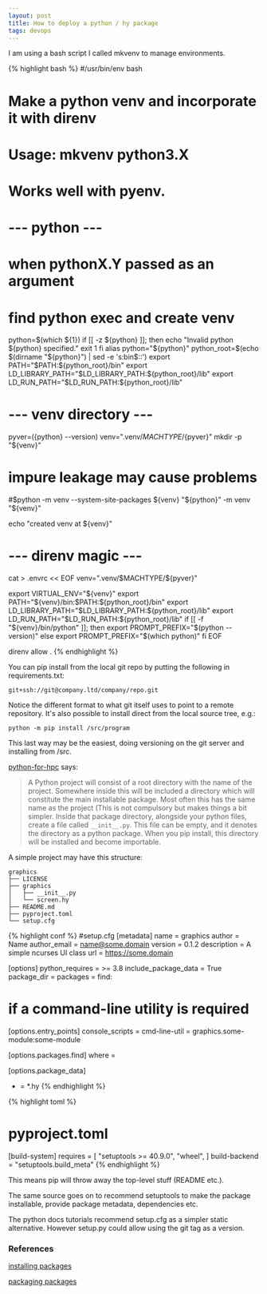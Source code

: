 ```yaml
---
layout: post
title: How to deploy a python / hy package
tags: devops
---
```


I am using a bash script I called mkvenv to manage environments.

{% highlight bash %}
#/usr/bin/env bash
#
# Make a python venv and incorporate it with direnv
# Usage: mkvenv python3.X
# Works well with pyenv.

# --- python ---
# when pythonX.Y passed as an argument
# find python exec and create venv
python=$(which ${1})
if [[ -z ${python} ]]; then
    echo "Invalid python ${python} specified."
    exit 1
fi
alias python="${python}"
python_root=$(echo $(dirname "${python}") | sed -e 's:bin$::')
export PATH="$PATH:${python_root}/bin"
export LD_LIBRARY_PATH="$LD_LIBRARY_PATH:${python_root}/lib"
export LD_RUN_PATH="$LD_RUN_PATH:${python_root}/lib"

# --- venv directory ---
pyver=$(${python} --version)
venv=".venv/${MACHTYPE}/${pyver}"
mkdir -p "${venv}"
# impure leakage may cause problems
#$python -m venv --system-site-packages ${venv}
"${python}" -m venv "${venv}"

echo "created venv at ${venv}"

# --- direnv magic ---
cat > .envrc << EOF
venv=".venv/\$MACHTYPE/${pyver}"

export VIRTUAL_ENV="\${venv}"
export PATH="\${venv}/bin:\$PATH:${python_root}/bin"
export LD_LIBRARY_PATH="$LD_LIBRARY_PATH:${python_root}/lib"
export LD_RUN_PATH="$LD_RUN_PATH:${python_root}/lib"
if [[ -f "\${venv}/bin/python" ]]; then
    export PROMPT_PREFIX="\$(python --version)"
else
    export PROMPT_PREFIX="\$(which python)"
fi
EOF

direnv allow .
{% endhighlight %}

You can pip install from the local git repo by putting the following in requirements.txt:
```
git+ssh://git@company.ltd/company/repo.git
```
Notice the different format to what git itself uses to point to a remote repository.
It's also possible to install direct from the local source tree, e.g.:
```
python -m pip install /src/program
```
This last way may be the easiest, doing versioning on the git server and installing from /src.

[python-for-hpc](https://betterscientificsoftware.github.io/python-for-hpc/tutorials/python-pypi-packaging/) says:
> A Python project will consist of a root directory with the name of the project. Somewhere inside this will be included a directory which will constitute the main installable package. Most often this has the same name as the project (This is not compulsory but makes things a bit simpler. Inside that package directory, alongside your python files, create a file called `__init__.py`. This file can be empty, and it denotes the directory as a python package. When you pip install, this directory will be installed and become importable.

A simple project may have this structure:

```
graphics
├── LICENSE
├── graphics
│   ├── __init__.py
│   └── screen.hy
├── README.md
├── pyproject.toml
└── setup.cfg
```

{% highlight conf %}
#setup.cfg
[metadata]
name = graphics
author = Name
author_email = name@some.domain
version = 0.1.2
description = A simple ncurses UI class
url = https://some.domain

[options]
python_requires = >= 3.8
include_package_data = True
package_dir = 
packages = find:

# if a command-line utility is required
[options.entry_points]
console_scripts =
    cmd-line-util = graphics.some-module:some-module

[options.packages.find]
where = 

[options.package_data]
* = *.hy
{% endhighlight %}

{% highlight toml %}
# pyproject.toml
[build-system]
requires = [
  "setuptools >= 40.9.0",
  "wheel",
]
build-backend = "setuptools.build_meta"
{% endhighlight %}

This means pip will throw away the top-level stuff (README etc.).

The same source goes on to recommend setuptools to make the package installable, provide package metadata, dependencies etc.

The python docs tutorials recommend setup.cfg as a simpler static alternative.
However setup.py could allow using the git tag as a version.


### References

[installing packages](https://packaging.python.org/tutorials/installing-packages/)

[packaging packages](https://packaging.python.org/tutorials/packaging-projects/)
